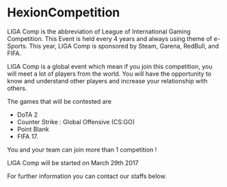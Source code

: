 # HexionCompetition
 

LIGA Comp is the abbreviation of League of International Gaming Competition. This Event is held every 4 years and
always using theme of e-Sports. This year, LIGA Comp is sponsored by Steam, Garena, RedBull, and FIFA. 

LIGA Comp is a global event which mean if you join this competition, you will meet a lot of players from the world.
You will have the opportunity to know and understand other players and increase your relationship with others.

The games that will be contested are 
- DoTA 2 
- Counter Strike : Global Offensive (CS:GO) 
- Point Blank 
- FIFA 17. 

You and your team can join more than 1 competition ! 

LIGA Comp will be started on March 29th 2017 

For further information you can contact our staffs below. 
